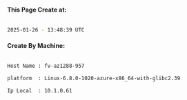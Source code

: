 
   
#### This Page Create at:

```bash

2025-01-26 - 13:48:39 UTC

```

#### Create By Machine:

```bash

Host Name : fv-az1288-957

platform  : Linux-6.8.0-1020-azure-x86_64-with-glibc2.39

Ip Local  : 10.1.0.61

```

